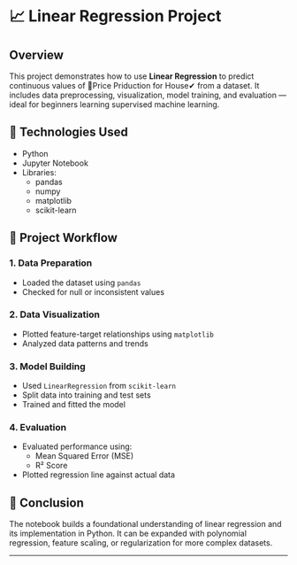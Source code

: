# 📈 Linear Regression Project

## Overview
This project demonstrates how to use **Linear Regression** to predict continuous values  of 🚀Price Priduction for House✔ from a dataset. It includes data preprocessing, visualization, model training, and evaluation — ideal for beginners learning supervised machine learning.

## 🔧 Technologies Used
- Python
- Jupyter Notebook
- Libraries:
  - pandas
  - numpy
  - matplotlib
  - scikit-learn

## 🚀 Project Workflow

### 1. Data Preparation
- Loaded the dataset using `pandas`
- Checked for null or inconsistent values

### 2. Data Visualization
- Plotted feature-target relationships using `matplotlib`
- Analyzed data patterns and trends

### 3. Model Building
- Used `LinearRegression` from `scikit-learn`
- Split data into training and test sets
- Trained and fitted the model

### 4. Evaluation
- Evaluated performance using:
  - Mean Squared Error (MSE)
  - R² Score
- Plotted regression line against actual data

## 📌 Conclusion
The notebook builds a foundational understanding of linear regression and its implementation in Python. It can be expanded with polynomial regression, feature scaling, or regularization for more complex datasets.

---

